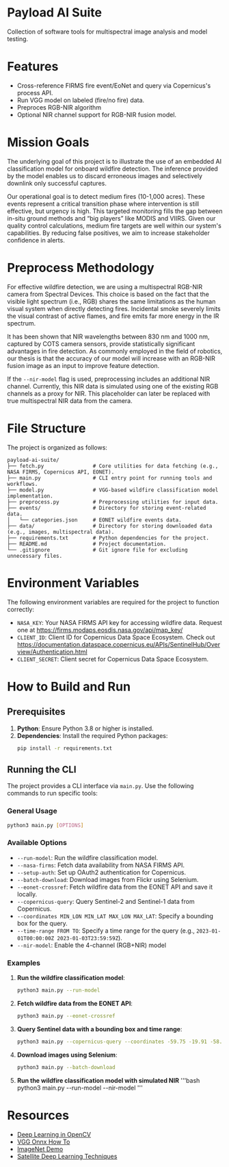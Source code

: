 # Payload AI Suite
Collection of software tools for multispectral image analysis and model testing.

# Features
- Cross-reference FIRMS fire event/EoNet and query via Copernicus's process API.
- Run VGG model on labeled (fire/no fire) data.
- Preproces RGB-NIR algorithm
- Optional NIR channel support for RGB-NIR fusion model.

# Mission Goals
The underlying goal of this project is to illustrate the use of an embedded AI classification model for onboard wildfire detection. The inference provided by the model enables us to discard erroneous images and selectively downlink only successful captures.

Our operational goal is to detect medium fires (10-1,000 acres). These events represent a critical transition phase where intervention is still effective, but urgency is high. This targeted monitoring fills the gap between in-situ ground methods and “big players” like MODIS and VIIRS. Given our quality control calculations, medium fire targets are well within our system's capabilities. By reducing false positives, we aim to increase stakeholder confidence in alerts.

# Preprocess Methodology
For effective wildfire detection, we are using a multispectral RGB-NIR camera from Spectral Devices. This choice is based on the fact that the visible light spectrum (i.e., RGB) shares the same limitations as the human visual system when directly detecting fires. Incidental smoke severely limits the visual contrast of active flames, and fire emits far more energy in the IR spectrum.

It has been shown that NIR wavelengths between 830 nm and 1000 nm, captured by COTS camera sensors, provide statistically significant advantages in fire detection. As commonly employed in the field of robotics, our thesis is that the accuracy of our model will increase with an RGB-NIR fusion image as an input to improve feature detection.

If the `--nir-model` flag is used, preprocessing includes an additional NIR channel. Currently, this NIR data is simulated using one of the existing RGB channels as a proxy for NIR. This placeholder can later be replaced with true multispectral NIR data from the camera. 

# File Structure
The project is organized as follows:

```
payload-ai-suite/
├── fetch.py                # Core utilities for data fetching (e.g., NASA FIRMS, Copernicus API, EONET).
├── main.py                 # CLI entry point for running tools and workflows.
├── model.py                # VGG-based wildfire classification model implementation.
├── preprocess.py           # Preprocessing utilities for input data.
├── events/                 # Directory for storing event-related data.
│   └── categories.json     # EONET wildfire events data.
├── data/                   # Directory for storing downloaded data (e.g., images, multispectral data).
├── requirements.txt        # Python dependencies for the project.
├── README.md               # Project documentation.
└── .gitignore              # Git ignore file for excluding unnecessary files.
```

# Environment Variables
The following environment variables are required for the project to function correctly:

- `NASA_KEY`: Your NASA FIRMS API key for accessing wildfire data. Request one at https://firms.modaps.eosdis.nasa.gov/api/map_key/
- `CLIENT_ID`: Client ID for Copernicus Data Space Ecosystem. Check out https://documentation.dataspace.copernicus.eu/APIs/SentinelHub/Overview/Authentication.html
- `CLIENT_SECRET`: Client secret for Copernicus Data Space Ecosystem.

# How to Build and Run

## Prerequisites
1. **Python**: Ensure Python 3.8 or higher is installed.
2. **Dependencies**: Install the required Python packages:
   ```bash
   pip install -r requirements.txt
   ```

## Running the CLI
The project provides a CLI interface via `main.py`. Use the following commands to run specific tools:

### General Usage
```bash
python3 main.py [OPTIONS]
```

### Available Options
- `--run-model`: Run the wildfire classification model.
- `--nasa-firms`: Fetch data availability from NASA FIRMS API.
- `--setup-auth`: Set up OAuth2 authentication for Copernicus.
- `--batch-download`: Download images from Flickr using Selenium.
- `--eonet-crossref`: Fetch wildfire data from the EONET API and save it locally.
- `--copernicus-query`: Query Sentinel-2 and Sentinel-1 data from Copernicus.
- `--coordinates MIN_LON MIN_LAT MAX_LON MAX_LAT`: Specify a bounding box for the query.
- `--time-range FROM TO`: Specify a time range for the query (e.g., `2023-01-01T00:00:00Z 2023-01-03T23:59:59Z`).
- `--nir-model`: Enable the 4-channel (RGB+NIR) model

### Examples
1. **Run the wildfire classification model**:
   ```bash
   python3 main.py --run-model
   ```

2. **Fetch wildfire data from the EONET API**:
   ```bash
   python3 main.py --eonet-crossref
   ```

3. **Query Sentinel data with a bounding box and time range**:
   ```bash
   python3 main.py --copernicus-query --coordinates -59.75 -19.91 -58.72 -19.06 --time-range 2023-01-01T00:00:00Z 2023-01-03T23:59:59Z
   ```

4. **Download images using Selenium**:
   ```bash
   python3 main.py --batch-download
   ```
5. **Run the wildfire classification model with simulated NIR**
   '''bash
   python3 main.py --run-model --nir-model
   '''
# Resources
- [Deep Learning in OpenCV](https://github.com/opencv/opencv/wiki/Deep-Learning-in-OpenCV)
- [VGG Onnx How To](https://github.com/onnx/models/blob/main/validated/vision/classification/vgg/train_vgg.ipynb)
- [ImageNet Demo](https://navigu.net/#imagenet)
- [Satellite Deep Learning Techniques](https://github.com/satellite-image-deep-learning/techniques)
